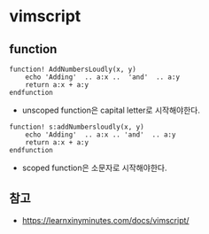 # vimscript
## function
```vimscript
function! AddNumbersLoudly(x, y)
    echo 'Adding'  .. a:x ..  'and'  .. a:y
    return a:x + a:y
endfunction
```

-  unscoped function은 capital letter로 시작해야한다.

```vimscript
function! s:addNumbersloudly(x, y)
    echo 'Adding'  .. a:x .. 'and'  .. a:y
    return a:x + a:y
endfunction
```

-  scoped function은 소문자로 시작해야한다.


## 참고
-  https://learnxinyminutes.com/docs/vimscript/
